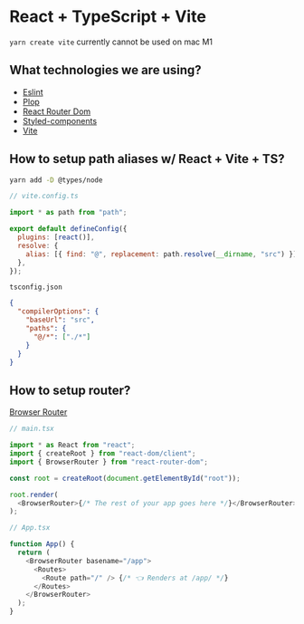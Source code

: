 # React + TypeScript + Vite

`yarn create vite` currently cannot be used on mac M1

## What technologies we are using?

- [Eslint](https://eslint.org/docs/latest)
- [Plop](https://plopjs.com)
- [React Router Dom](https://reactrouter.com/en/main/start/tutorial)
- [Styled-components](https://styled-components.com/docs)
- [Vite](https://vitejs.dev/guide/)

## How to setup path aliases w/ React + Vite + TS?

```bash
yarn add -D @types/node
```

```js
// vite.config.ts

import * as path from "path";

export default defineConfig({
  plugins: [react()],
  resolve: {
    alias: [{ find: "@", replacement: path.resolve(__dirname, "src") }],
  },
});
```

`tsconfig.json`

```json
{
  "compilerOptions": {
    "baseUrl": "src",
    "paths": {
      "@/*": ["./*"]
    }
  }
}
```

## How to setup router?

[Browser Router](https://reactrouter.com/en/main/router-components/browser-router)

```js
// main.tsx

import * as React from "react";
import { createRoot } from "react-dom/client";
import { BrowserRouter } from "react-router-dom";

const root = createRoot(document.getElementById("root"));

root.render(
  <BrowserRouter>{/* The rest of your app goes here */}</BrowserRouter>
);
```

```js
// App.tsx

function App() {
  return (
    <BrowserRouter basename="/app">
      <Routes>
        <Route path="/" /> {/* 👈 Renders at /app/ */}
      </Routes>
    </BrowserRouter>
  );
}
```
